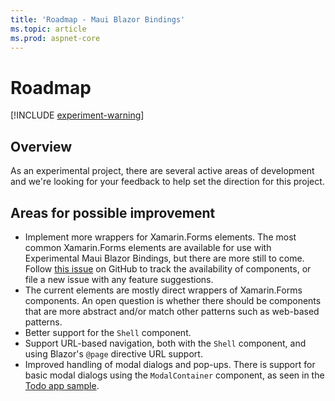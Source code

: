 ```yaml
---
title: 'Roadmap - Maui Blazor Bindings'
ms.topic: article
ms.prod: aspnet-core
---
```


# Roadmap

[!INCLUDE [experiment-warning](../includes/experiment-warning.md)]

## Overview

As an experimental project, there are several active areas of development and we're looking for your feedback to help set the direction for this project.

## Areas for possible improvement

* Implement more wrappers for Xamarin.Forms elements. The most common Xamarin.Forms elements are available for use with Experimental Maui Blazor Bindings, but there are more still to come. Follow [this issue](https://github.com/xamarin/MobileBlazorBindings/issues/5) on GitHub to track the availability of components, or file a new issue with any feature suggestions.
* The current elements are mostly direct wrappers of Xamarin.Forms components. An open question is whether there should be components that are more abstract and/or match other patterns such as web-based patterns.
* Better support for the `Shell` component.
* Support URL-based navigation, both with the `Shell` component, and using Blazor's `@page` directive URL support.
* Improved handling of modal dialogs and pop-ups. There is support for basic modal dialogs using the `ModalContainer` component, as seen in the [Todo app sample](https://github.com/xamarin/MobileBlazorBindings/blob/master/samples/MobileBlazorBindingsTodoSample/MobileBlazorBindingsTodo/TodoEntry.razor#L12-L14).
